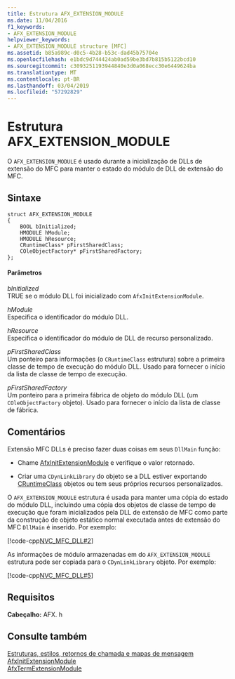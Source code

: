 ```yaml
---
title: Estrutura AFX_EXTENSION_MODULE
ms.date: 11/04/2016
f1_keywords:
- AFX_EXTENSION_MODULE
helpviewer_keywords:
- AFX_EXTENSION_MODULE structure [MFC]
ms.assetid: b85a989c-d0c5-4b28-b53c-dad45b75704e
ms.openlocfilehash: e1bdc9d744424ab0ad59be3bd7b815b5122bcd10
ms.sourcegitcommit: c3093251193944840e3d0a068ecc30e6449624ba
ms.translationtype: MT
ms.contentlocale: pt-BR
ms.lasthandoff: 03/04/2019
ms.locfileid: "57292829"
---
```

# <a name="afxextensionmodule-structure"></a>Estrutura AFX_EXTENSION_MODULE

O `AFX_EXTENSION_MODULE` é usado durante a inicialização de DLLs de extensão do MFC para manter o estado do módulo de DLL de extensão do MFC.

## <a name="syntax"></a>Sintaxe

```
struct AFX_EXTENSION_MODULE
{
    BOOL bInitialized;
    HMODULE hModule;
    HMODULE hResource;
    CRuntimeClass* pFirstSharedClass;
    COleObjectFactory* pFirstSharedFactory;
};
```

#### <a name="parameters"></a>Parâmetros

*bInitialized*<br/>
TRUE se o módulo DLL foi inicializado com `AfxInitExtensionModule`.

*hModule*<br/>
Especifica o identificador do módulo DLL.

*hResource*<br/>
Especifica o identificador do módulo de DLL de recurso personalizado.

*pFirstSharedClass*<br/>
Um ponteiro para informações (o `CRuntimeClass` estrutura) sobre a primeira classe de tempo de execução do módulo DLL. Usado para fornecer o início da lista de classe de tempo de execução.

*pFirstSharedFactory*<br/>
Um ponteiro para a primeira fábrica de objeto do módulo DLL (um `COleObjectFactory` objeto). Usado para fornecer o início da lista de classe de fábrica.

## <a name="remarks"></a>Comentários

Extensão MFC DLLs é preciso fazer duas coisas em seus `DllMain` função:

- Chame [AfxInitExtensionModule](extension-dll-macros.md#afxinitextensionmodule) e verifique o valor retornado.

- Criar uma `CDynLinkLibrary` do objeto se a DLL estiver exportando [CRuntimeClass](../../mfc/reference/cruntimeclass-structure.md) objetos ou tem seus próprios recursos personalizados.

O `AFX_EXTENSION_MODULE` estrutura é usada para manter uma cópia do estado do módulo DLL, incluindo uma cópia dos objetos de classe de tempo de execução que foram inicializados pela DLL de extensão de MFC como parte da construção de objeto estático normal executada antes de extensão do MFC `DllMain` é inserido. Por exemplo:

[!code-cpp[NVC_MFC_DLL#2](../../atl-mfc-shared/codesnippet/cpp/afx-extension-module-structure_1.cpp)]

As informações de módulo armazenadas em do `AFX_EXTENSION_MODULE` estrutura pode ser copiada para o `CDynLinkLibrary` objeto. Por exemplo:

[!code-cpp[NVC_MFC_DLL#5](../../atl-mfc-shared/codesnippet/cpp/afx-extension-module-structure_2.cpp)]

## <a name="requirements"></a>Requisitos

**Cabeçalho:** AFX. h

## <a name="see-also"></a>Consulte também

[Estruturas, estilos, retornos de chamada e mapas de mensagem](../../mfc/reference/structures-styles-callbacks-and-message-maps.md)<br/>
[AfxInitExtensionModule](extension-dll-macros.md#afxinitextensionmodule)<br/>
[AfxTermExtensionModule](extension-dll-macros.md#afxtermextensionmodule)
